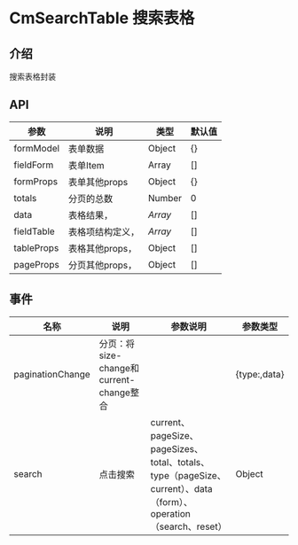 <!--
 * @Author: zhoulf
 * @FilePath: /pc-ui/src/components/search-table/README.md
 * @Date: 2022-04-25 18:56:08
 * @LastEditors: zhoulf
 * @LastEditTime: 2022-06-21 11:46:30
 * @Description: 
-->
# CmSearchTable 搜索表格

## 介绍

搜索表格封装


## API


| 参数          | 说明     | 类型     | 默认值    |
| ------------- | -------- | -------- | --------- |
| formModel  | 表单数据 | Object | {} |
| fieldForm  | 表单Item | Array | [] | formProps
| formProps  | 表单其他props | Object | {} |
| totals  | 分页的总数 | Number | 0 |
| data  | 表格结果， | _Array_ | [] |
| fieldTable  | 表格项结构定义， | _Array_ | [] |
| tableProps  | 表格其他props， | Object | [] | 
| pageProps  | 分页其他props， | Object | [] |

## 事件
| 名称          | 说明     | 参数说明     | 参数类型     |
| ------------- | -------- | -------- |-------- |
| paginationChange | 分页：将size-change和current-change整合 |    | {type:,data}|
| search | 点击搜索 |  current、pageSize、pageSizes、total、totals、type（pageSize、current）、data（form）、operation（search、reset）  | Object |